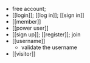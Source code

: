 - free account;
- [[login]]; [[log in]]; [[sign in]]
- [[member]]
- [[power user]]
- [[sign up]]; [[register]]; join
- [[username]]
    - validate the username
- [[visitor]]
